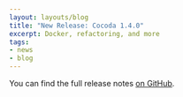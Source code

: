 ```yaml
---
layout: layouts/blog
title: "New Release: Cocoda 1.4.0"
excerpt: Docker, refactoring, and more
tags:
- news
- blog
---
```


You can find the full release notes [on GitHub](https://github.com/gbv/cocoda/releases/tag/1.4.0).
